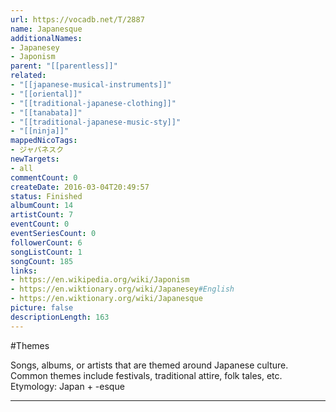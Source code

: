 ```yaml
---
url: https://vocadb.net/T/2887
name: Japanesque
additionalNames: 
- Japanesey
- Japonism
parent: "[[parentless]]"
related:
- "[[japanese-musical-instruments]]"
- "[[oriental]]"
- "[[traditional-japanese-clothing]]"
- "[[tanabata]]"
- "[[traditional-japanese-music-sty]]"
- "[[ninja]]"
mappedNicoTags:
- ジャパネスク
newTargets:
- all
commentCount: 0
createDate: 2016-03-04T20:49:57
status: Finished
albumCount: 14
artistCount: 7
eventCount: 0
eventSeriesCount: 0
followerCount: 6
songListCount: 1
songCount: 185
links: 
- https://en.wikipedia.org/wiki/Japonism
- https://en.wiktionary.org/wiki/Japanesey#English
- https://en.wiktionary.org/wiki/Japanesque
picture: false
descriptionLength: 163
---
```


#Themes

Songs, albums, or artists that are themed around Japanese culture. Common themes include festivals, traditional attire, folk tales, etc.
Etymology: Japan +‎ -esque

---

